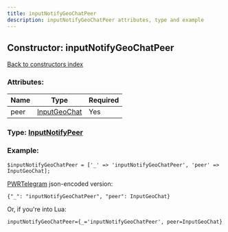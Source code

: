 ```yaml
---
title: inputNotifyGeoChatPeer
description: inputNotifyGeoChatPeer attributes, type and example
---
```

## Constructor: inputNotifyGeoChatPeer  
[Back to constructors index](index.md)



### Attributes:

| Name     |    Type       | Required |
|----------|---------------|----------|
|peer|[InputGeoChat](../types/InputGeoChat.md) | Yes|



### Type: [InputNotifyPeer](../types/InputNotifyPeer.md)


### Example:

```
$inputNotifyGeoChatPeer = ['_' => 'inputNotifyGeoChatPeer', 'peer' => InputGeoChat];
```  

[PWRTelegram](https://pwrtelegram.xyz) json-encoded version:

```
{"_": "inputNotifyGeoChatPeer", "peer": InputGeoChat}
```


Or, if you're into Lua:  


```
inputNotifyGeoChatPeer={_='inputNotifyGeoChatPeer', peer=InputGeoChat}

```


